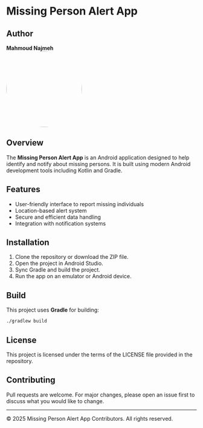 
# Missing Person Alert App

## Author
**Mahmoud Najmeh**  
<img src="https://avatars.githubusercontent.com/u/78208459?u=c3f9c7d6b49fc9726c5ea8bce260656bcb9654b3&v=4" width="200px" style="border-radius: 50%;">

## Overview

The **Missing Person Alert App** is an Android application designed to help identify and notify about missing persons. It is built using modern Android development tools including Kotlin and Gradle.

## Features

- User-friendly interface to report missing individuals
- Location-based alert system
- Secure and efficient data handling
- Integration with notification systems

## Installation

1. Clone the repository or download the ZIP file.
2. Open the project in Android Studio.
3. Sync Gradle and build the project.
4. Run the app on an emulator or Android device.

## Build

This project uses **Gradle** for building:

```bash
./gradlew build
```

## License

This project is licensed under the terms of the LICENSE file provided in the repository.

## Contributing

Pull requests are welcome. For major changes, please open an issue first to discuss what you would like to change.

---

© 2025 Missing Person Alert App Contributors. All rights reserved.
